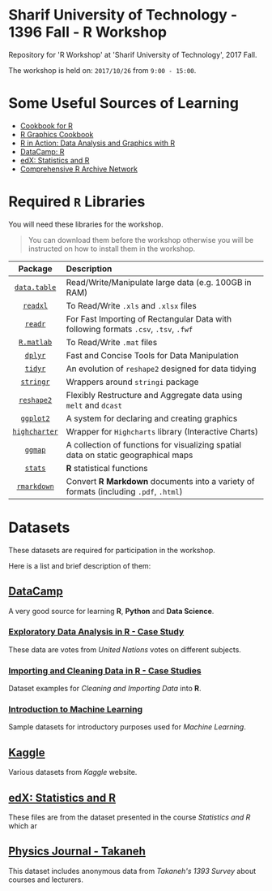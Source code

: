 # Sharif University of Technology - 1396 Fall - R Workshop
Repository for 'R Workshop' at 'Sharif University of Technology', 2017 Fall.

The workshop is held on: `2017/10/26` from `9:00 - 15:00`.

# Some Useful Sources of Learning
- [Cookbook for R](http://www.cookbook-r.com/)
- [R Graphics Cookbook](http://www.cookbook-r.com/Graphs/)
- [R in Action: Data Analysis and Graphics with R](https://www.amazon.com/R-Action-Robert-Kabacoff/dp/1935182390)
- [DataCamp: R](https://www.datacamp.com/courses/tech:r)
- [edX: Statistics and R](https://www.edx.org/course?search_query=statistics+and+r)
- [Comprehensive R Archive Network](https://cran.r-project.org/) 

# Required `R` Libraries
You will need these libraries for the workshop.

> You can download them before the workshop otherwise you will be instructed on how to install them in the workshop.

| Package | Description |
|:-------:|:------------|
| [`data.table`](https://cran.r-project.org/web/packages/data.table/data.table.pdf) | Read/Write/Manipulate large data (e.g. 100GB in RAM) |
| [`readxl`](https://cran.r-project.org/web/packages/readxl/readxl.pdf) | To Read/Write `.xls` and `.xlsx` files |
| [`readr`](https://cran.r-project.org/web/packages/readr/readr.pdf) | For Fast Importing of Rectangular Data with following formats `.csv`, `.tsv`, `.fwf` |
| [`R.matlab`](https://cran.r-project.org/web/packages/R.matlab/R.matlab.pdf) | To Read/Write `.mat` files |
| [`dplyr`](https://cran.r-project.org/web/packages/dplyr/dplyr.pdf) | Fast and Concise Tools for Data Manipulation |
| [`tidyr`](https://cran.r-project.org/web/packages/tidyr/tidyr.pdf) | An evolution of `reshape2` designed for data tidying |
| [`stringr`](https://cran.r-project.org/web/packages/stringr/stringr.pdf) | Wrappers around `stringi` package |
| [`reshape2`](https://cran.r-project.org/web/packages/reshape2/reshape2.pdf) | Flexibly Restructure and Aggregate data using `melt` and `dcast` |
| [`ggplot2`](https://cran.r-project.org/web/packages/ggplot2/ggplot2.pdf) | A system for declaring and creating graphics |
| [`highcharter`](https://cran.r-project.org/web/packages/highcharter/highcharter.pdf) | Wrapper for `Highcharts` library (Interactive Charts) |
| [`ggmap`](https://cran.r-project.org/web/packages/ggmap/ggmap.pdf) | A collection of functions for visualizing spatial data on static geographical maps |
| [`stats`](https://stat.ethz.ch/R-manual/R-devel/library/stats/html/00Index.html) | **R** statistical functions |
| [`rmarkdown`](https://cran.r-project.org/web/packages/rmarkdown/rmarkdown.pdf) | Convert **R Markdown** documents into a variety of formats (including `.pdf`, `.html`) |

# Datasets
These datasets are required for participation in the workshop.

Here is a list and brief description of them:
## [DataCamp](https://www.datacamp.com/)
A very good source for learning **R**, **Python** and **Data Science**.

### [Exploratory Data Analysis in R - Case Study](https://www.datacamp.com/courses/exploratory-data-analysis-in-r-case-study)
These data are votes from *United Nations* votes on different subjects.

### [Importing and Cleaning Data in R - Case Studies](https://www.datacamp.com/courses/importing-cleaning-data-in-r-case-studies)
Dataset examples for *Cleaning and Importing Data* into **R**.

### [Introduction to Machine Learning](https://www.datacamp.com/courses/introduction-to-machine-learning-with-r)
Sample datasets for introductory purposes used for *Machine Learning*.


## [Kaggle](https://www.kaggle.com)
Various datasets from *Kaggle* website.

## [edX: Statistics and R](https://www.edx.org/course/statistics-r-harvardx-ph525-1x-0)
These files are from the dataset presented in the course *Statistics and R* which ar

## [Physics Journal - Takaneh](http://physics.sharif.edu/~takaneh/)
This dataset includes anonymous data from *Takaneh's 1393 Survey* about courses and lecturers.
